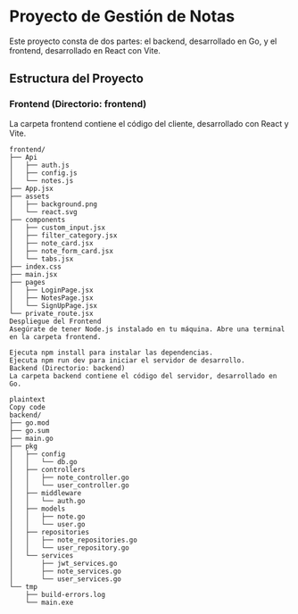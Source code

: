 # Proyecto de Gestión de Notas

Este proyecto consta de dos partes: el backend, desarrollado en Go, y el frontend, desarrollado en React con Vite.

## Estructura del Proyecto

### Frontend (Directorio: frontend)

La carpeta frontend contiene el código del cliente, desarrollado con React y Vite.

```plaintext
frontend/
├── Api
│   ├── auth.js
│   ├── config.js
│   └── notes.js
├── App.jsx
├── assets
│   ├── background.png
│   └── react.svg
├── components
│   ├── custom_input.jsx
│   ├── filter_category.jsx
│   ├── note_card.jsx
│   ├── note_form_card.jsx
│   └── tabs.jsx
├── index.css
├── main.jsx
├── pages
│   ├── LoginPage.jsx
│   ├── NotesPage.jsx
│   └── SignUpPage.jsx
└── private_route.jsx
Despliegue del Frontend
Asegúrate de tener Node.js instalado en tu máquina. Abre una terminal en la carpeta frontend.

Ejecuta npm install para instalar las dependencias.
Ejecuta npm run dev para iniciar el servidor de desarrollo.
Backend (Directorio: backend)
La carpeta backend contiene el código del servidor, desarrollado en Go.

plaintext
Copy code
backend/
├── go.mod
├── go.sum
├── main.go
├── pkg
│   ├── config
│   │   └── db.go
│   ├── controllers
│   │   ├── note_controller.go
│   │   └── user_controller.go
│   ├── middleware
│   │   └── auth.go
│   ├── models
│   │   ├── note.go
│   │   └── user.go
│   ├── repositories
│   │   ├── note_repositories.go
│   │   └── user_repository.go
│   └── services
│       ├── jwt_services.go
│       ├── note_services.go
│       └── user_services.go
└── tmp
    ├── build-errors.log
    └── main.exe
